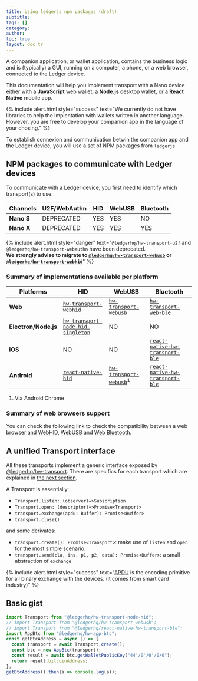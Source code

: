 ```yaml
---
title: Using ledgerjs npm packages (draft)
subtitle:
tags: []
category:
author:
toc: true
layout: doc_tr
---
```





A companion application, or wallet application, contains the business logic and is (typically) a GUI, running on a computer, a phone, or a web browser, connected to the Ledger device.

This documentation will help you implement transport with a Nano device either with a **JavaScript** web wallet, a **Node.js** desktop wallet, or a **React Native** mobile app.

<!--  -->
{% include alert.html style="success" text="We currently do not have libraries to help the implentation with wallets written in another language. However, you are free to develop your companion app in the language of your chosing." %}
<!--  -->

To establish connexion and communication betwin the companion app and the Ledger device, you will use a set of NPM packages from `ledgerjs`.


## NPM packages to communicate with Ledger devices

To communicate with a Ledger device, you first need to identify which transport(s) to use.

| Channels    | U2F/WebAuthn | HID | WebUSB | Bluetooth |
|-------------|--------------|-----|--------|-----------|
|<b>Nano S</b>| DEPRECATED   | YES | YES    | NO        |
|<b>Nano X</b>| DEPRECATED   | YES | YES    | YES       |

<!--  -->
{% include alert.html style="danger" text="<code>@ledgerhq/hw-transport-u2f</code> and <code>@ledgerhq/hw-transport-webauthn</code> have been deprecated.<br><b>We strongly advise to migrate to <code><a href='../webusb'>@ledgerhq/hw-transport-webusb</a></code> or <code><a href='../webhid'>@ledgerhq/hw-transport-webhid</a></code></b>" %}
<!--  -->

### Summary of implementations available per platform


|    Platforms          |                                            HID                                   |                                 WebUSB                                |                                  Bluetooth                                   |
|-----------------------|----------------------------------------------------------------------------------|-----------------------------------------------------------------------|------------------------------------------------------------------------------|
|<b>Web</b>             | <code><a href='../webhid'>hw-transport-webhid</a></code>                         | <code><a href='../webhid'>hw-transport-webusb</a> </code>             | <code><a href='../web-ble'>hw-transport-web-ble</a></code>                   |
|<b>Electron/Node.js</b>| <code><a href='../node-hid-singleton'>hw-transport-node-hid-singleton</a></code> | NO                                                                    | NO                                                                           |
|<b>iOS</b>             | NO                                                                               | NO                                                                    | <code><a href='../react-native-ble'>react-native-hw-transport-ble</a></code> |
|<b>Android</b>         | <code><a href='../react-native-hid'>react-native-hid</a></code>                  | <code><a href='../webusb'>hw-transport-webusb</a></code><sup>1</sup>  | <code><a href='../react-native-ble'>react-native-hw-transport-ble</a></code> |

1. Via Android Chrome

### Summary of web browsers support

You can check the following link to check the compatibility between a web browser and [WebHID](https://caniuse.com/webhid), [WebUSB](https://caniuse.com/webusb) and [Web Bluetooth](https://caniuse.com/web-bluetooth).

## A unified Transport interface

All these transports implement a generic interface exposed by
[@ledgerhq/hw-transport](https://github.com/LedgerHQ/ledgerjs/tree/master/packages/hw-transport).
There are specifics for each transport which are explained in [the next section](../webhid).

A Transport is essentially:

- `Transport.listen: (observer)=>Subscription`
- `Transport.open: (descriptor)=>Promise<Transport>`
- `transport.exchange(apdu: Buffer): Promise<Buffer>`
- `transport.close()`

and some derivates:

- `transport.create(): Promise<Transport>`: make use of `listen` and `open` for the most simple scenario.
- `transport.send(cla, ins, p1, p2, data): Promise<Buffer>`: a small abstraction of `exchange`

<!--  -->
{% include alert.html style="success" text="<a href='https://en.wikipedia.org/wiki/Smart_card_application_protocol_data_unit'>APDU</a> is the encoding primitive for all binary exchange with the devices. (it comes from smart card industry)" %}
<!--  -->

## Basic gist

```js
import Transport from "@ledgerhq/hw-transport-node-hid";
// import Transport from "@ledgerhq/hw-transport-webusb";
// import Transport from "@ledgerhq/react-native-hw-transport-ble";
import AppBtc from "@ledgerhq/hw-app-btc";
const getBtcAddress = async () => {
  const transport = await Transport.create();
  const btc = new AppBtc(transport);
  const result = await btc.getWalletPublicKey("44'/0'/0'/0/0");
  return result.bitcoinAddress;
};
getBtcAddress().then(a => console.log(a));
```
